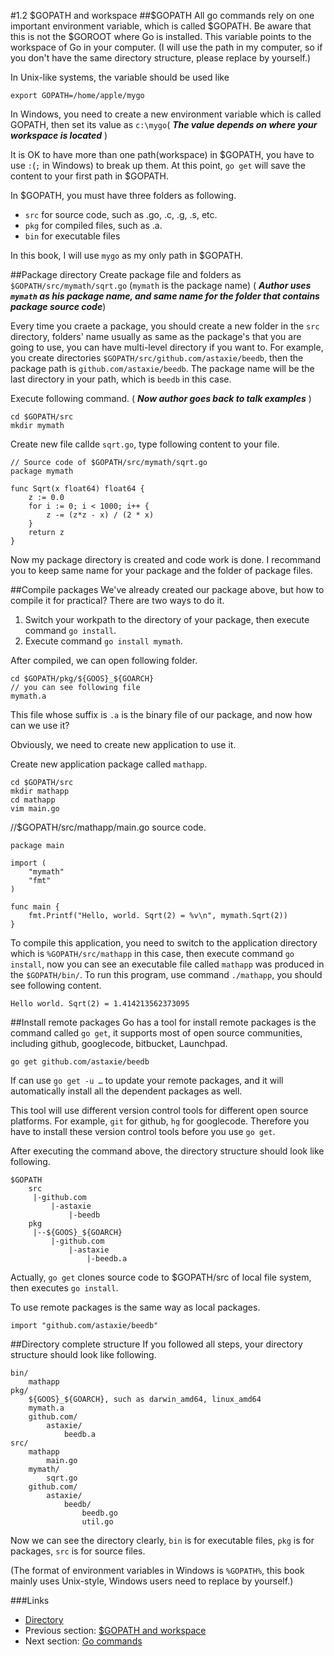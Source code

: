 #1.2 $GOPATH and workspace
##$GOPATH
All go commands rely on one important environment variable, which is called $GOPATH. Be aware that this is not the $GOROOT where Go is installed. This variable points to the workspace of Go in your computer. (I will use the path in my computer, so if you don't have the same directory structure, please replace by yourself.)

In Unix-like systems, the variable should be used like 
	
	export GOPATH=/home/apple/mygo
	
In Windows, you need to create a new environment variable which is called GOPATH, then set its value as `c:\mygo`( ***The value depends on where your workspace is located*** )

It is OK to have more than one path(workspace) in $GOPATH, you have to use `:`(`;` in Windows) to break up them. At this point, `go get` will save the content to your first path in $GOPATH.

In $GOPATH, you must have three folders as following.

- `src` for source code, such as .go, .c, .g, .s, etc.
- `pkg` for compiled files, such as .a.
- `bin` for executable files

In this book, I will use `mygo` as my only path in $GOPATH.

##Package directory
Create package file and folders as `$GOPATH/src/mymath/sqrt.go` (`mymath` is the package name) ( ***Author uses `mymath` as his package name, and same name for the folder that contains package source code***)

Every time you craete a package, you should create a new folder in the `src` directory, folders' name usually as same as the package's that you are going to use, you can have multi-level directory if you want to. For example, you create directories `$GOPATH/src/github.com/astaxie/beedb`, then the package path is `github.com/astaxie/beedb`. The package name will be the last directory in your path, which is `beedb` in this case.

Execute following command. ( ***Now author goes back to talk examples*** )

	cd $GOPATH/src
	mkdir mymath
	
Create new file callde `sqrt.go`, type following content to your file.

	// Source code of $GOPATH/src/mymath/sqrt.go
	package mymath
	
	func Sqrt(x float64) float64 {
		z := 0.0
		for i := 0; i < 1000; i++ {
			z -= (z*z - x) / (2 * x)
		}
		return z
	}
	
Now my package directory is created and code work is done. I recommand you to keep same name for your package and the folder of package files.

##Compile packages
We've already created our package above, but how to compile it for practical? There are two ways to do it.

1. Switch your workpath to the directory of your package, then execute command `go install`.
2. Execute command `go install mymath`.

After compiled, we can open following folder.

	cd $GOPATH/pkg/${GOOS}_${GOARCH}
	// you can see following file
	mymath.a
	
This file whose suffix is `.a` is the binary file of our package, and now how can we use it?

Obviously, we need to create new application to use it.

Create new application package called `mathapp`.

	cd $GOPATH/src
	mkdir mathapp
	cd mathapp
	vim main.go
	
//$GOPATH/src/mathapp/main.go source code.

	package main
	
	import (
		"mymath"
		"fmt"
	)
	
	func main {
		fmt.Printf("Hello, world. Sqrt(2) = %v\n", mymath.Sqrt(2))
	}
	
To compile this application, you need to switch to the application directory which is `%GOPATH/src/mathapp` in this case, then execute command `go install`, now you can see an executable file called `mathapp` was produced in the `$GOPATH/bin/`. To run this program, use command `./mathapp`, you should see following content. 

	Hello world. Sqrt(2) = 1.414213562373095
	
##Install remote packages
Go has a tool for install remote packages is the command called `go get`, it supports most of open source communities, including github, googlecode, bitbucket, Launchpad.

	go get github.com/astaxie/beedb
	
If can use `go get -u …` to update your remote packages, and it will automatically install all the dependent packages as well.

This tool will use different version control tools for different open source platforms. For example, `git` for github, `hg` for googlecode. Therefore you have to install these version control tools before you use `go get`.

After executing the command above, the directory structure should look like following.

	$GOPATH
		src
		 |-github.com
		 	 |-astaxie
		 	 	 |-beedb
		pkg
		 |--${GOOS}_${GOARCH}
		 	 |-github.com
		 	 	 |-astaxie
		 	 	 	 |-beedb.a
		 	 	 	 
Actually, `go get` clones source code to $GOPATH/src of local file system, then executes `go install`.

To use remote packages is the same way as local packages.

	import "github.com/astaxie/beedb"
	
##Directory complete structure
If you followed all steps, your directory structure should look like following.

	bin/
		mathapp
	pkg/
		${GOOS}_${GOARCH}, such as darwin_amd64, linux_amd64
		mymath.a
		github.com/
			astaxie/
				beedb.a
	src/
		mathapp
			main.go
		mymath/
			sqrt.go
		github.com/
			astaxie/
				beedb/
					beedb.go
					util.go
					
Now we can see the directory clearly, `bin` is for executable files, `pkg` is for packages, `src` is for source files.

(The format of environment variables in Windows is `%GOPATH%`, this book mainly uses Unix-style, Windows users need to replace by yourself.)

###Links
- [Directory](preface.md)
- Previous section: [$GOPATH and workspace](01.2.md)
- Next section: [Go commands](01.3.md)